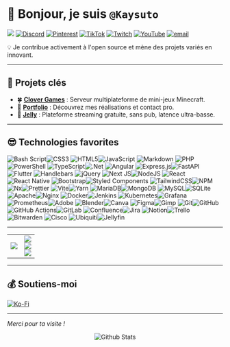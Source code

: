 # 👋 Bonjour, je suis **`@Kaysuto`**
![](https://komarev.com/ghpvc/?username=Kaysuto&color=blue)
[![Discord](https://img.shields.io/badge/Discord-%237289DA.svg?logo=discord&logoColor=white)](https://discord.gg/AYrvJCA2DW)
[![Pinterest](https://img.shields.io/badge/Pinterest-%23E60023.svg?logo=Pinterest&logoColor=white)](https://pinterest.com/kaysuto)
[![TikTok](https://img.shields.io/badge/TikTok-%23000000.svg?logo=TikTok&logoColor=white)](https://tiktok.com/@kaysuto)
[![Twitch](https://img.shields.io/badge/Twitch-%239146FF.svg?logo=Twitch&logoColor=white)](https://twitch.tv/Kaysuto)
[![YouTube](https://img.shields.io/badge/YouTube-%23FF0000.svg?logo=YouTube&logoColor=white)](https://youtube.com/@Kaysuto)
[![email](https://img.shields.io/badge/Email-D14836?logo=gmail&logoColor=white)](mailto:contact@kaysuto.fr)

💡 Je contribue activement à l'open source et mène des projets variés en innovant.

---

## 🚀 Projets clés
- 🍀 **[Clover Games](https://www.clovergames.fr)** : Serveur multiplateforme de mini-jeux Minecraft.
- 💼 **[Portfolio](https://www.kaysuto.fr)** : Découvrez mes réalisations et contact pro.
- 🍇 **[Jelly](https://dsc.gg/playjelly)** : Plateforme streaming gratuite, sans pub, latence ultra-basse.

---

## 😎 Technologies favorites

<img alt="Bash Script" src="https://img.shields.io/badge/bash_script-%23121011.svg?style=for-the-badge&amp;logo=gnu-bash&amp;logoColor=white"><img alt="CSS3" src="https://img.shields.io/badge/css3-%231572B6.svg?style=for-the-badge&amp;logo=css3&amp;logoColor=white">
<img alt="HTML5" src="https://img.shields.io/badge/html5-%23E34F26.svg?style=for-the-badge&amp;logo=html5&amp;logoColor=white"><img alt="JavaScript" src="https://img.shields.io/badge/javascript-%23323330.svg?style=for-the-badge&amp;logo=javascript&amp;logoColor=%23F7DF1E">
<img alt="Markdown" src="https://img.shields.io/badge/markdown-%23000000.svg?style=for-the-badge&amp;logo=markdown&amp;logoColor=white">
<img alt="PHP" src="https://img.shields.io/badge/php-%23777BB4.svg?style=for-the-badge&amp;logo=php&amp;logoColor=white"><img alt="PowerShell" src="https://img.shields.io/badge/PowerShell-%235391FE.svg?style=for-the-badge&amp;logo=powershell&amp;logoColor=white">
<img alt="TypeScript" src="https://img.shields.io/badge/typescript-%23007ACC.svg?style=for-the-badge&amp;logo=typescript&amp;logoColor=white"><img alt=".Net" src="https://img.shields.io/badge/.NET-5C2D91?style=for-the-badge&amp;logo=.net&amp;logoColor=white">
<img alt="Angular" src="https://img.shields.io/badge/angular-%23DD0031.svg?style=for-the-badge&amp;logo=angular&amp;logoColor=white">
<img alt="Express.js" src="https://img.shields.io/badge/express.js-%23404d59.svg?style=for-the-badge&amp;logo=express&amp;logoColor=%2361DAFB"><img alt="FastAPI" src="https://img.shields.io/badge/FastAPI-005571?style=for-the-badge&amp;logo=fastapi">
<img alt="Flutter" src="https://img.shields.io/badge/Flutter-%2302569B.svg?style=for-the-badge&amp;logo=Flutter&amp;logoColor=white">
<img alt="Handlebars" src="https://img.shields.io/badge/Handlebars-%23000000?style=for-the-badge&amp;logo=Handlebars.js&amp;logoColor=white">
<img alt="jQuery" src="https://img.shields.io/badge/jquery-%230769AD.svg?style=for-the-badge&amp;logo=jquery&amp;logoColor=white">
<img alt="Next JS" src="https://img.shields.io/badge/Next-black?style=for-the-badge&amp;logo=next.js&amp;logoColor=white"><img alt="NodeJS" src="https://img.shields.io/badge/node.js-6DA55F?style=for-the-badge&amp;logo=node.js&amp;logoColor=white">
<img alt="React" src="https://img.shields.io/badge/react-%2320232a.svg?style=for-the-badge&amp;logo=react&amp;logoColor=%2361DAFB"><img alt="React Native" src="https://img.shields.io/badge/react_native-%2320232a.svg?style=for-the-badge&amp;logo=react&amp;logoColor=%2361DAFB">
<img alt="Bootstrap" src="https://img.shields.io/badge/bootstrap-%238511FA.svg?style=for-the-badge&amp;logo=bootstrap&amp;logoColor=white"><img alt="Styled Components" src="https://img.shields.io/badge/styled--components-DB7093?style=for-the-badge&amp;logo=styled-components&amp;logoColor=white">
<img alt="TailwindCSS" src="https://img.shields.io/badge/tailwindcss-%2338B2AC.svg?style=for-the-badge&amp;logo=tailwind-css&amp;logoColor=white"><img alt="NPM" src="https://img.shields.io/badge/NPM-%23CB3837.svg?style=for-the-badge&amp;logo=npm&amp;logoColor=white">
<img alt="Nx" src="https://img.shields.io/badge/nx-143055?style=for-the-badge&amp;logo=nx&amp;logoColor=white"><img alt="Prettier" src="https://img.shields.io/badge/prettier-%23F7B93E.svg?style=for-the-badge&amp;logo=prettier&amp;logoColor=black">
<img alt="Vite" src="https://img.shields.io/badge/vite-%23646CFF.svg?style=for-the-badge&amp;logo=vite&amp;logoColor=white"><img alt="Yarn" src="https://img.shields.io/badge/yarn-%232C8EBB.svg?style=for-the-badge&amp;logo=yarn&amp;logoColor=white">
<img alt="MariaDB" src="https://img.shields.io/badge/MariaDB-003545?style=for-the-badge&amp;logo=mariadb&amp;logoColor=white"><img alt="MongoDB" src="https://img.shields.io/badge/MongoDB-%234ea94b.svg?style=for-the-badge&amp;logo=mongodb&amp;logoColor=white">
<img alt="MySQL" src="https://img.shields.io/badge/mysql-4479A1.svg?style=for-the-badge&amp;logo=mysql&amp;logoColor=white"><img alt="SQLite" src="https://img.shields.io/badge/sqlite-%2307405e.svg?style=for-the-badge&amp;logo=sqlite&amp;logoColor=white">
<img alt="Apache" src="https://img.shields.io/badge/apache-%23D42029.svg?style=for-the-badge&amp;logo=apache&amp;logoColor=white"><img alt="Nginx" src="https://img.shields.io/badge/nginx-%23009639.svg?style=for-the-badge&amp;logo=nginx&amp;logoColor=white">
<img alt="Docker" src="https://img.shields.io/badge/docker-%230db7ed.svg?style=for-the-badge&amp;logo=docker&amp;logoColor=white"><img alt="Jenkins" src="https://img.shields.io/badge/jenkins-%232C5263.svg?style=for-the-badge&amp;logo=jenkins&amp;logoColor=white">
<img alt="Kubernetes" src="https://img.shields.io/badge/kubernetes-%23326ce5.svg?style=for-the-badge&amp;logo=kubernetes&amp;logoColor=white"><img alt="Grafana" src="https://img.shields.io/badge/grafana-%23F46800.svg?style=for-the-badge&amp;logo=grafana&amp;logoColor=white">
<img alt="Prometheus" src="https://img.shields.io/badge/Prometheus-E6522C?style=for-the-badge&amp;logo=Prometheus&amp;logoColor=white"><img alt="Adobe" src="https://img.shields.io/badge/adobe-%23FF0000.svg?style=for-the-badge&amp;logo=adobe&amp;logoColor=white">
<img alt="Blender" src="https://img.shields.io/badge/blender-%23F5792A.svg?style=for-the-badge&amp;logo=blender&amp;logoColor=white"><img alt="Canva" src="https://img.shields.io/badge/Canva-%2300C4CC.svg?style=for-the-badge&amp;logo=Canva&amp;logoColor=white">
<img alt="Figma" src="https://img.shields.io/badge/figma-%23F24E1E.svg?style=for-the-badge&amp;logo=figma&amp;logoColor=white"><img alt="Gimp" src="https://img.shields.io/badge/Gimp-657D8B?style=for-the-badge&amp;logo=gimp&amp;logoColor=FFFFFF">
<img alt="Git" src="https://img.shields.io/badge/git-%23F05033.svg?style=for-the-badge&amp;logo=git&amp;logoColor=white"><img alt="GitHub" src="https://img.shields.io/badge/github-%23121011.svg?style=for-the-badge&amp;logo=github&amp;logoColor=white">
<img alt="GitHub Actions" src="https://img.shields.io/badge/github actions-%232671E5.svg?style=for-the-badge&amp;logo=githubactions&amp;logoColor=white"><img alt="GitLab" src="https://img.shields.io/badge/gitlab-%23181717.svg?style=for-the-badge&amp;logo=gitlab&amp;logoColor=white">
<img alt="Confluence" src="https://img.shields.io/badge/confluence-%23172BF4.svg?style=for-the-badge&amp;logo=confluence&amp;logoColor=white"><img alt="Jira" src="https://img.shields.io/badge/jira-%230A0FFF.svg?style=for-the-badge&amp;logo=jira&amp;logoColor=white">
<img alt="Notion" src="https://img.shields.io/badge/Notion-%23000000.svg?style=for-the-badge&amp;logo=notion&amp;logoColor=white"><img alt="Trello" src="https://img.shields.io/badge/Trello-%23026AA7.svg?style=for-the-badge&amp;logo=Trello&amp;logoColor=white">
<img alt="Bitwarden" src="https://img.shields.io/badge/bitwarden-%23175DDC.svg?style=for-the-badge&amp;logo=bitwarden&amp;logoColor=white">
<img alt="Cisco" src="https://img.shields.io/badge/cisco-%23049fd9.svg?style=for-the-badge&amp;logo=cisco&amp;logoColor=black">
<img alt="Ubiquiti" src="https://img.shields.io/badge/ubiquiti-%230559C9.svg?style=for-the-badge&amp;logo=ubiquiti&amp;logoColor=white"><img alt="Jellyfin" src="https://img.shields.io/badge/jellyfin-%23000B25.svg?style=for-the-badge&amp;logo=Jellyfin&amp;logoColor=00A4DC">

---

<table>
  <tr>
    <td>
      <!-- Spotify à gauche -->
      <a href="https://github.com/kittinan/spotify-github-profile">
        <img src="https://spotify-github-profile.kittinanx.com/api/view?uid=de9dz1nuhvvv7hto5ue7lghhb&cover_image=true&theme=default&show_offline=false&background_color=121212&interchange=false&profanity=false&bar_color=53b14f&bar_color_cover=false" />
      </a>
    </td>
    <td>
      <!-- Stats à droite, centrées -->
      <div align="center">
        <img src="https://github-readme-stats.vercel.app/api?username=Kaysuto&theme=dark&hide_border=false&include_all_commits=true" /><br>
        <img src="https://nirzak-streak-stats.vercel.app/?user=Kaysuto&theme=dark&hide_border=false" /><br>
        <img src="https://github-contributor-stats.vercel.app/api?username=Kaysuto&limit=5&theme=dark&combine_all_yearly_contributions=true" />
      </div>
    </td>
  </tr>
</table>


---

## 💰 Soutiens-moi
[![Ko-Fi](https://img.shields.io/badge/Ko--fi-F16061?style=for-the-badge&logo=ko-fi&logoColor=white)](https://ko-fi.com/kaysuto)

---

*Merci pour ta visite !*

<p align="center">
        <img src="https://raw.githubusercontent.com/mayhemantt/mayhemantt/Update/svg/Bottom.svg" alt="Github Stats" />
</p>
